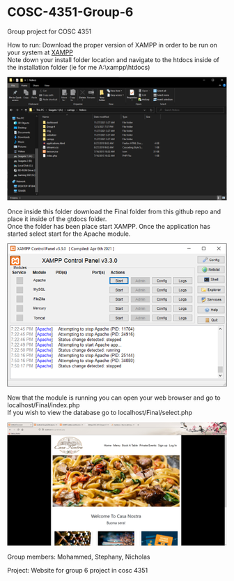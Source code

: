 # COSC-4351-Group-6
Group project for COSC 4351

How to run:
Download the proper version of XAMPP in order to be run on your system at [XAMPP](https://www.apachefriends.org/index.html) <br>
Note down your install folder location and navigate to the htdocs inside of the installation folder (ie for me A:\xampp\htdocs) <br>

![Screenshot](xampp2.PNG)

Once inside this folder download the Final folder from this github repo and place it inside of the gtdocs folder. <br>
Once the folder has been place start XAMPP. Once the application has started select start for the Apache module. <br>

![Screenshot](xampp.PNG)

Now that the module is running you can open your web browser and go to localhost/Final/index.php <br>
If you wish to view the database go to localhost/Final/select.php <br>

![Screenshot](xampp3.PNG)

Group members:
Mohammed,
Stephany,
Nicholas <br>

Project:
Website for group 6 project in cosc 4351 <br>
